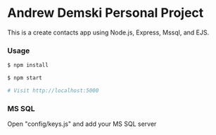# Andrew Demski Personal Project

This is a create contacts app using Node.js, Express, Mssql, and EJS.

### Usage

```sh
$ npm install
```

```sh
$ npm start

# Visit http://localhost:5000
```

### MS SQL

Open "config/keys.js" and add your MS SQL server
